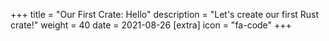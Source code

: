 +++
title = "Our First Crate: Hello"
description = "Let's create our first Rust crate!"
weight = 40
date = 2021-08-26
[extra]
icon = "fa-code"
+++